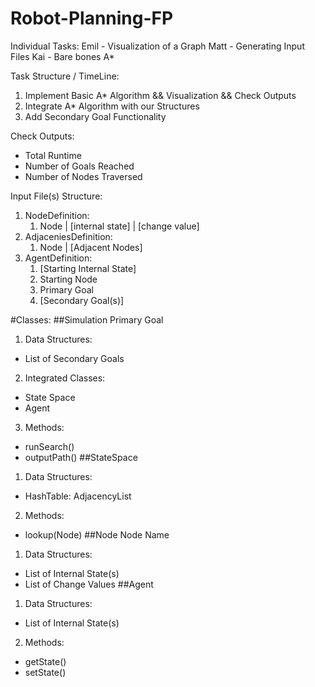 # Robot-Planning-FP
Individual Tasks:
Emil - Visualization of a Graph 
Matt - Generating Input Files
Kai - Bare bones A*

Task Structure / TimeLine:
1) Implement Basic A* Algorithm && Visualization && Check Outputs
2) Integrate A* Algorithm with our Structures
3) Add Secondary Goal Functionality

Check Outputs:
- Total Runtime
- Number of Goals Reached
- Number of Nodes Traversed

Input File(s) Structure:
1) NodeDefinition:
   1) Node | [internal state] | [change value]
2) AdjaceniesDefinition:
   1) Node | [Adjacent Nodes]
3) AgentDefinition:
   1) [Starting Internal State]
   2) Starting Node
   3) Primary Goal
   4) [Secondary Goal(s)]

#Classes:
##Simulation
Primary Goal
1) Data Structures:
- List of Secondary Goals
2) Integrated Classes:
- State Space
- Agent
3) Methods:
- runSearch()
- outputPath()
##StateSpace
1) Data Structures:
- HashTable: AdjacencyList
2) Methods:
- lookup(Node)
##Node
Node Name
1) Data Structures:
- List of Internal State(s)
- List of Change Values
##Agent
1) Data Structures:
- List of Internal State(s)
2) Methods:
- getState()
- setState()
